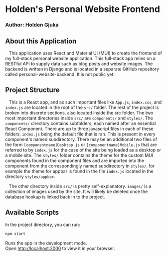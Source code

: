# Holden's Personal Website Frontend

### Author: Holden Gjuka

## About this Application
&nbsp;&nbsp;&nbsp;This application uses React and Material UI (MUI) to create the frontend of my full-stack personal website application. This full-stack app relies on a RESTful API to supply data such as blog posts and website images. The backend is written in Django and is located in a separate GitHub repository called personal-website-backend. It is not public yet.

## Project Structure
&nbsp;&nbsp;&nbsp;This is a React app, and as such important files like `App.js`, `index.css`, and `index.js` are located in the root of the `src/` folder. The rest of the project is broken into discrete sections, also located inside the src folder. The two most important directories inside `src/` are `components/` and `styles/`. The `components/` directory contains subfolders, each named after an essential React Component. There are up to three javascript files in each of these folders, `index.js` being the default file that is ran. This is present in every component's named subdirectory. There may be an additional two files of the form `[componentname]Desktop.js` or `[componentname]Mobile.js` that are referred to by `index.js` for the case of the site being loaded as a desktop or a mobile site. The `styles/` folder contains the theme for the custom MUI components found in the component files and are imported into the component from the correspondingly named subdirectory in `styles/`, for example the theme for appbar is found in the file `index.js` located in the directory `styles/appbar`.

&nbsp;&nbsp;&nbsp;The other directory inside `src/` is pretty self-explanatory. `images/` is a collection of images used by the site. It will likely be deleted once the database hookup is linked back in to the project.

## Available Scripts

In the project directory, you can run:

 `npm start`

Runs the app in the development mode.\
Open [http://localhost:3000](http://localhost:3000) to view it in your browser.
